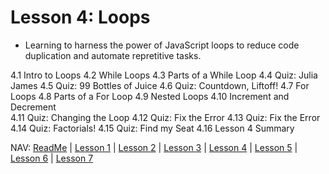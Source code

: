 # Lesson 4: Loops
* Learning to harness the power of JavaScript loops to reduce code duplication and automate repretitive tasks. 

4.1 Intro to Loops 
4.2 While Loops 
4.3 Parts of a While Loop
4.4 Quiz: Julia James 
4.5 Quiz: 99 Bottles of Juice 
4.6 Quiz: Countdown, Liftoff! 
4.7 For Loops 
4.8 Parts of a For Loop 
4.9 Nested Loops 
4.10 Increment and Decrement  
4.11 Quiz: Changing the Loop 
4.12 Quiz: Fix the Error 
4.13 Quiz: Fix the Error 
4.14 Quiz: Factorials! 
4.15 Quiz: Find my Seat 
4.16 Lesson 4 Summary 


NAV: [ReadMe](https://github.com/EO4wellness/leary-leerie/tree/master/JavaScript) | [Lesson 1](https://github.com/EO4wellness/leary-leerie/blob/master/JavaScript/Lesson1.md) | [Lesson 2](https://github.com/EO4wellness/leary-leerie/blob/master/JavaScript/Lesson2.md) | [Lesson 3](https://github.com/EO4wellness/leary-leerie/blob/master/JavaScript/Lesson3.md) | [Lesson 4](https://github.com/EO4wellness/leary-leerie/blob/master/JavaScript/Lesson4.md) | [Lesson 5](https://github.com/EO4wellness/leary-leerie/blob/master/JavaScript/Lesson5.md) | [Lesson 6](https://github.com/EO4wellness/leary-leerie/blob/master/JavaScript/Lesson6.md) | [Lesson 7](https://github.com/EO4wellness/leary-leerie/blob/master/JavaScript/Lesson7.md)

